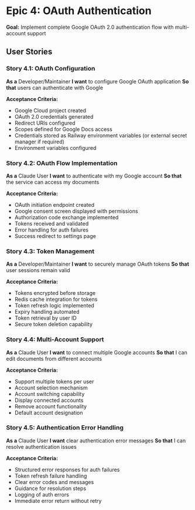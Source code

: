 # Epic 4: OAuth Authentication

**Goal:** Implement complete Google OAuth 2.0 authentication flow with multi-account support

## User Stories

### Story 4.1: OAuth Configuration
**As a** Developer/Maintainer
**I want** to configure Google OAuth application
**So that** users can authenticate with Google

**Acceptance Criteria:**
- Google Cloud project created
- OAuth 2.0 credentials generated
- Redirect URIs configured
- Scopes defined for Google Docs access
- Credentials stored as Railway environment variables (or external secret manager if required)
- Environment variables configured

### Story 4.2: OAuth Flow Implementation
**As a** Claude User
**I want** to authenticate with my Google account
**So that** the service can access my documents

**Acceptance Criteria:**
- OAuth initiation endpoint created
- Google consent screen displayed with permissions
- Authorization code exchange implemented
- Tokens received and validated
- Error handling for auth failures
- Success redirect to settings page

### Story 4.3: Token Management
**As a** Developer/Maintainer
**I want** to securely manage OAuth tokens
**So that** user sessions remain valid

**Acceptance Criteria:**
- Tokens encrypted before storage
- Redis cache integration for tokens
- Token refresh logic implemented
- Expiry handling automated
- Token retrieval by user ID
- Secure token deletion capability

### Story 4.4: Multi-Account Support
**As a** Claude User
**I want** to connect multiple Google accounts
**So that** I can edit documents from different accounts

**Acceptance Criteria:**
- Support multiple tokens per user
- Account selection mechanism
- Account switching capability
- Display connected accounts
- Remove account functionality
- Default account designation

### Story 4.5: Authentication Error Handling
**As a** Claude User
**I want** clear authentication error messages
**So that** I can resolve authentication issues

**Acceptance Criteria:**
- Structured error responses for auth failures
- Token refresh failure handling
- Clear error codes and messages
- Guidance for resolution steps
- Logging of auth errors
- Immediate error return without retry
